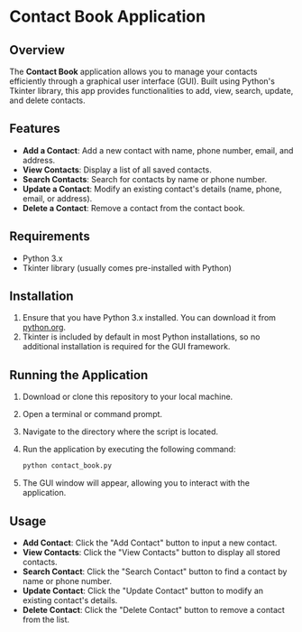 # Contact Book Application

## Overview
The **Contact Book** application allows you to manage your contacts efficiently through a graphical user interface (GUI). Built using Python's Tkinter library, this app provides functionalities to add, view, search, update, and delete contacts.

## Features
- **Add a Contact**: Add a new contact with name, phone number, email, and address.
- **View Contacts**: Display a list of all saved contacts.
- **Search Contacts**: Search for contacts by name or phone number.
- **Update a Contact**: Modify an existing contact's details (name, phone, email, or address).
- **Delete a Contact**: Remove a contact from the contact book.

## Requirements
- Python 3.x
- Tkinter library (usually comes pre-installed with Python)

## Installation
1. Ensure that you have Python 3.x installed. You can download it from [python.org](https://www.python.org/downloads/).
2. Tkinter is included by default in most Python installations, so no additional installation is required for the GUI framework.

## Running the Application
1. Download or clone this repository to your local machine.
2. Open a terminal or command prompt.
3. Navigate to the directory where the script is located.
4. Run the application by executing the following command:

    ```bash
    python contact_book.py
    ```

5. The GUI window will appear, allowing you to interact with the application.

## Usage
- **Add Contact**: Click the "Add Contact" button to input a new contact.
- **View Contacts**: Click the "View Contacts" button to display all stored contacts.
- **Search Contact**: Click the "Search Contact" button to find a contact by name or phone number.
- **Update Contact**: Click the "Update Contact" button to modify an existing contact's details.
- **Delete Contact**: Click the "Delete Contact" button to remove a contact from the list.

